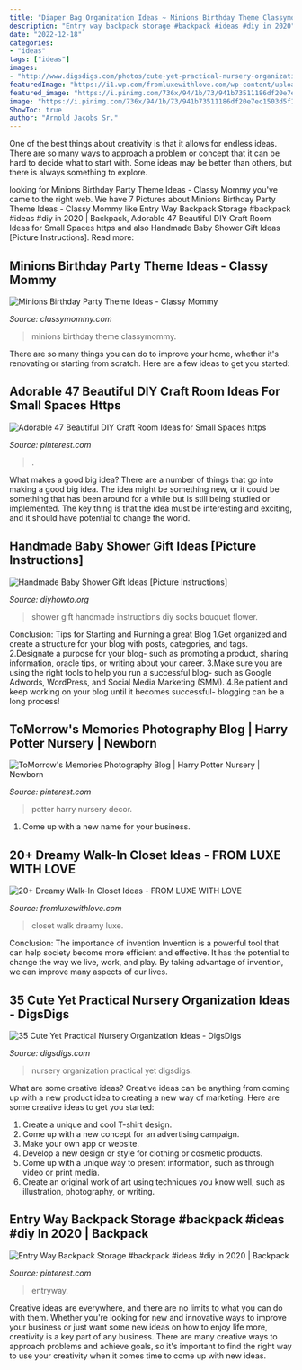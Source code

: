 ```yaml
---
title: "Diaper Bag Organization Ideas ~ Minions Birthday Theme Classymommy"
description: "Entry way backpack storage #backpack #ideas #diy in 2020"
date: "2022-12-18"
categories:
- "ideas"
tags: ["ideas"]
images:
- "http://www.digsdigs.com/photos/cute-yet-practical-nursery-organization-ideas-7.jpg"
featuredImage: "https://i1.wp.com/fromluxewithlove.com/wp-content/uploads/2018/01/Amazing-Walk-In-Closet-Ideas-44.jpg?resize=557%2C835"
featured_image: "https://i.pinimg.com/736x/94/1b/73/941b73511186df20e7ec1503d5f1a7c9.jpg"
image: "https://i.pinimg.com/736x/94/1b/73/941b73511186df20e7ec1503d5f1a7c9.jpg"
ShowToc: true
author: "Arnold Jacobs Sr."
---
```



One of the best things about creativity is that it allows for endless ideas. There are so many ways to approach a problem or concept that it can be hard to decide what to start with. Some ideas may be better than others, but there is always something to explore.

	

		
looking for Minions Birthday Party Theme Ideas - Classy Mommy you've came to the right web. We have 7 Pictures about Minions Birthday Party Theme Ideas - Classy Mommy like Entry Way Backpack Storage #backpack #ideas #diy in 2020 | Backpack, Adorable 47 Beautiful DIY Craft Room Ideas for Small Spaces https and also Handmade Baby Shower Gift Ideas [Picture Instructions]. Read more:
		
    
## Minions Birthday Party Theme Ideas - Classy Mommy

<img loading=lazy src="http://classymommy.com/wp-content/uploads/2015/08/IMG_0338.jpg" onerror="this.onerror=null;this.src='https://tse2.mm.bing.net/th?id=OIP.h1rVCe32MWrHIlG6QhjfZgHaFj&amp;pid=15.1';" alt="Minions Birthday Party Theme Ideas - Classy Mommy">

_Source: classymommy.com_

>minions birthday theme classymommy. 

	

There are so many things you can do to improve your home, whether it's renovating or starting from scratch. Here are a few ideas to get you started:

    
## Adorable 47 Beautiful DIY Craft Room Ideas For Small Spaces Https

<img loading=lazy src="https://i.pinimg.com/736x/3e/dd/0f/3edd0fe49b20210957a0c1a6d536e2ac.jpg" onerror="this.onerror=null;this.src='https://tse1.mm.bing.net/th?id=OIP.i89c-Rgu8VdA9OzdmB-a7gHaKy&amp;pid=15.1';" alt="Adorable 47 Beautiful DIY Craft Room Ideas for Small Spaces https">

_Source: pinterest.com_

>. 

	

What makes a good big idea?
There are a number of things that go into making a good big idea. The idea might be something new, or it could be something that has been around for a while but is still being studied or implemented. The key thing is that the idea must be interesting and exciting, and it should have potential to change the world.

    
## Handmade Baby Shower Gift Ideas [Picture Instructions]

<img loading=lazy src="http://www.diyhowto.org/wp-content/uploads/DIY-Baby-Socks-Flower-Bouquet-Handmade-Baby-Shower-Gift-Ideas-DIYHowto.jpg" onerror="this.onerror=null;this.src='https://tse4.mm.bing.net/th?id=OIP.m9mPRnj6MQfwrK72reuDmAHaNQ&amp;pid=15.1';" alt="Handmade Baby Shower Gift Ideas [Picture Instructions]">

_Source: diyhowto.org_

>shower gift handmade instructions diy socks bouquet flower. 

	

Conclusion: Tips for Starting and Running a great Blog
1.Get organized and create a structure for your blog with posts, categories, and tags.
2.Designate a purpose for your blog- such as promoting a product, sharing information, oracle tips, or writing about your career. 
3.Make sure you are using the right tools to help you run a successful blog- such as Google Adwords, WordPress, and Social Media Marketing (SMM). 
4.Be patient and keep working on your blog until it becomes successful- blogging can be a long process!

    
## ToMorrow&#039;s Memories Photography Blog | Harry Potter Nursery | Newborn

<img loading=lazy src="https://i.pinimg.com/736x/a2/c0/e3/a2c0e3a4abbc081ec45f8f6dd183a643--harry-potter-nursery-baby-harry-potter-kids-room.jpg" onerror="this.onerror=null;this.src='https://tse3.mm.bing.net/th?id=OIP.pLwQHaX6RFJ57KCftrZ5ggHaLH&amp;pid=15.1';" alt="ToMorrow&#039;s Memories Photography Blog | Harry Potter Nursery | Newborn">

_Source: pinterest.com_

>potter harry nursery decor. 

	

1. Come up with a new name for your business.

    
## 20+ Dreamy Walk-In Closet Ideas - FROM LUXE WITH LOVE

<img loading=lazy src="https://i1.wp.com/fromluxewithlove.com/wp-content/uploads/2018/01/Amazing-Walk-In-Closet-Ideas-44.jpg?resize=557%2C835" onerror="this.onerror=null;this.src='https://tse2.mm.bing.net/th?id=OIP.DWU7CiIxu7tUQgW3Aw1HBAHaLG&amp;pid=15.1';" alt="20+ Dreamy Walk-In Closet Ideas - FROM LUXE WITH LOVE">

_Source: fromluxewithlove.com_

>closet walk dreamy luxe. 

	

Conclusion: The importance of invention
Invention is a powerful tool that can help society become more efficient and effective. It has the potential to change the way we live, work, and play. By taking advantage of invention, we can improve many aspects of our lives.

    
## 35 Cute Yet Practical Nursery Organization Ideas - DigsDigs

<img loading=lazy src="http://www.digsdigs.com/photos/cute-yet-practical-nursery-organization-ideas-7.jpg" onerror="this.onerror=null;this.src='https://tse3.mm.bing.net/th?id=OIP.irrKFQ5GrjkObdWJtiroSAHaLH&amp;pid=15.1';" alt="35 Cute Yet Practical Nursery Organization Ideas - DigsDigs">

_Source: digsdigs.com_

>nursery organization practical yet digsdigs. 

	

What are some creative ideas?
Creative ideas can be anything from coming up with a new product idea to creating a new way of marketing. Here are some creative ideas to get you started: 
1. Create a unique and cool T-shirt design.
2. Come up with a new concept for an advertising campaign.
3. Make your own app or website.
4. Develop a new design or style for clothing or cosmetic products. 
5. Come up with a unique way to present information, such as through video or print media. 
6. Create an original work of art using techniques you know well, such as illustration, photography, or writing.

    
## Entry Way Backpack Storage #backpack #ideas #diy In 2020 | Backpack

<img loading=lazy src="https://i.pinimg.com/736x/94/1b/73/941b73511186df20e7ec1503d5f1a7c9.jpg" onerror="this.onerror=null;this.src='https://tse4.mm.bing.net/th?id=OIP.zbg209PzUgQ6_BLBiT_Q8wAAAA&amp;pid=15.1';" alt="Entry Way Backpack Storage #backpack #ideas #diy in 2020 | Backpack">

_Source: pinterest.com_

>entryway. 

	

Creative ideas are everywhere, and there are no limits to what you can do with them. Whether you're looking for new and innovative ways to improve your business or just want some new ideas on how to enjoy life more, creativity is a key part of any business. There are many creative ways to approach problems and achieve goals, so it's important to find the right way to use your creativity when it comes time to come up with new ideas.

